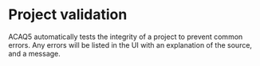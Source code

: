 # Project validation

ACAQ5 automatically tests the integrity of a project to prevent common errors.
Any errors will be listed in the UI with an explanation of the source, and a 
message. 